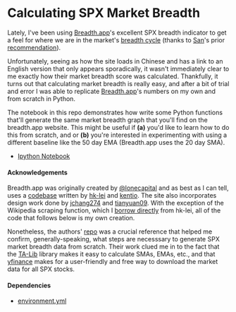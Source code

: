# Calculating SPX Market Breadth
Lately, I've been using [Breadth.app](https://breadth.app/breadth)'s excellent SPX breadth indicator to get a feel for where we are in the market's [breadth cycle](https://www.investopedia.com/terms/m/market_breadth.asp) (thanks to [San](https://twitter.com/sanntrades)'s prior [recommendation](https://twitter.com/sanntrades/status/1345944235971928065)).

Unfortunately, seeing as how the site loads in Chinese and has a link to an English version that only appears sporadically, it wasn't immediately clear to me exactly how their market breadth score was calculated. Thankfully, it turns out that calculating market breadth is really easy, and after a bit of trial and error I was able to replicate [Breadth.app](https://breadth.app/breadth)'s numbers on my own and from scratch in Python.

The notebook in this repo demonstrates how write some Python functions that'll generate the same market breadth graph that you'll find on the breadth.app website. This might be useful if **(a)** you'd like to learn how to do this from scratch, and or **(b)** you're interested in experimenting with using a different baseline like the 50 day EMA (Breadth.app uses the 20 day SMA). 

* [Ipython Notebook](https://github.com/jamesdellinger/market_breadth/blob/main/market_breadth.ipynb)

#### Acknowledgements
Breadth.app was originally created by [@lonecapital](https://twitter.com/LoneCapital) and as best as I can tell, uses a [codebase](https://github.com/bankrollhunter/market-breadth) written by [hk-lei](https://github.com/hk-Lei) and [kentio](https://github.com/kentio). The site also incorporates design work done by [jchang274](https://github.com/jchang274) and [tianyuan09](https://github.com/tianyuan09/financialdataInR). With the exception of the Wikipedia scraping function, which I [borrow directly](https://github.com/bankrollhunter/market-breadth/blob/70df4e75b17c2c462cdb2cb06b50e482083fc275/tools/util/us.py#L26) from hk-lei, all of the code that follows below is my own creation. 

Nonetheless, the authors' [repo](https://github.com/bankrollhunter/market-breadth) was a crucial reference that helped me confirm, generally-speaking, what steps are necesssary to generate SPX market breadth data from scratch. Their work clued me in to the fact that the [TA-Lib](https://mrjbq7.github.io/ta-lib/) library makes it easy to calculate SMAs, EMAs, etc., and that [yfinance](https://pypi.org/project/yfinance/) makes for a user-friendly and free way to download the market data for all SPX stocks.

#### Dependencies
* [environment.yml](https://github.com/jamesdellinger/market_breadth/blob/master/environment.yml)
